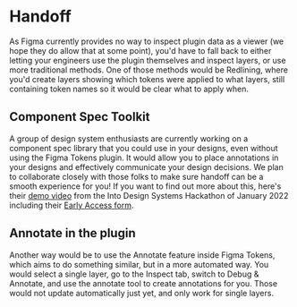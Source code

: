 # Handoff

As Figma currently provides no way to inspect plugin data as a viewer (we hope they do allow that at some point), you'd have to fall back to either letting your engineers use the plugin themselves and inspect layers, or use more traditional methods. One of those methods would be Redlining, where you'd create layers showing which tokens were applied to what layers, still containing token names so it would be clear what to apply when.

## Component Spec Toolkit
A group of design system enthusiasts are currently working on a component spec library that you could use in your designs, even without using the Figma Tokens plugin. It would allow you to place annotations in your designs and effectively communicate your design decisions. We plan to collaborate closely with those folks to make sure handoff can be a smooth experience for you! If you want to find out more about this, here's their [demo video](https://www.loom.com/share/a18634d38396459bbdd7751bb909118a) from the Into Design Systems Hackathon of January 2022 including their [Early Access form](https://docs.google.com/forms/d/e/1FAIpQLSfxy42P7QKc0TkLcjXgfn7VudZzwU4OCgZL0Ln9bd3UcJQfzQ/viewform).

## Annotate in the plugin
Another way would be to use the Annotate feature inside Figma Tokens, which aims to do something similar, but in a more automated way. You would select a single layer, go to the Inspect tab, switch to Debug & Annotate, and use the annotate tool to create annotations for you. Those would not update automatically just yet, and only work for single layers.